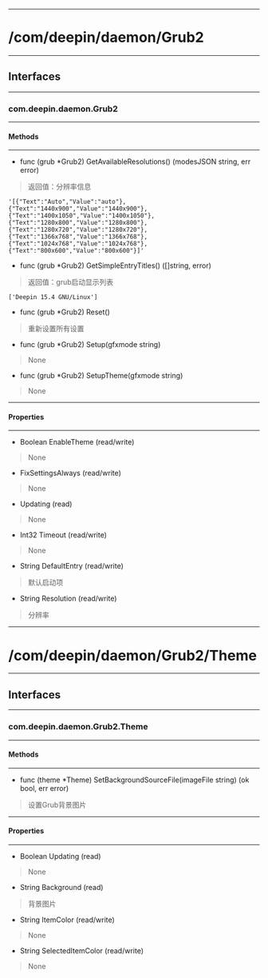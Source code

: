 ***
# /com/deepin/daemon/Grub2
***
## Interfaces
***
### com.deepin.daemon.Grub2
***
#### Methods
***

- func (grub *Grub2) GetAvailableResolutions() (modesJSON string, err error)
> 返回值：分辨率信息
```
'[{"Text":"Auto","Value":"auto"},{"Text":"1440x900","Value":"1440x900"},{"Text":"1400x1050","Value":"1400x1050"},{"Text":"1280x800","Value":"1280x800"},{"Text":"1280x720","Value":"1280x720"},{"Text":"1366x768","Value":"1366x768"},{"Text":"1024x768","Value":"1024x768"},{"Text":"800x600","Value":"800x600"}]'
```

- func (grub *Grub2) GetSimpleEntryTitles() ([]string, error)
> 返回值：grub启动显示列表
```
['Deepin 15.4 GNU/Linux']
```

- func (grub *Grub2) Reset()
> 重新设置所有设置

- func (grub *Grub2) Setup(gfxmode string)
> None

- func (grub *Grub2) SetupTheme(gfxmode string)
> None

***
#### Properties
***

- Boolean EnableTheme (read/write)
> None

- FixSettingsAlways (read/write)
> None

- Updating (read)
> None

- Int32 Timeout (read/write)
> None

- String DefaultEntry (read/write)
> 默认启动项

- String Resolution (read/write)
> 分辨率

***
# /com/deepin/daemon/Grub2/Theme
***
## Interfaces
***
### com.deepin.daemon.Grub2.Theme
***
#### Methods
***

- func (theme *Theme) SetBackgroundSourceFile(imageFile string) (ok bool, err error)
> 设置Grub背景图片

***
#### Properties
***

- Boolean Updating (read)
> None

- String Background (read)
> 背景图片

- String ItemColor (read/write)
> None

- String SelectedItemColor (read/write)
> None
